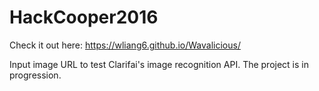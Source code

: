 # HackCooper2016

Check it out here:
https://wliang6.github.io/Wavalicious/

Input image URL to test Clarifai's image recognition API. The project is in progression.
